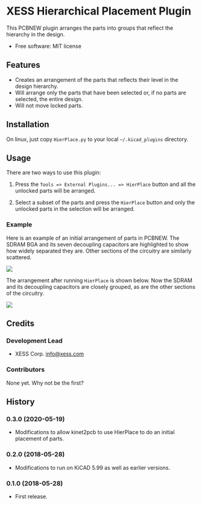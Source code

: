# XESS Hierarchical Placement Plugin

This PCBNEW plugin arranges the parts into groups that reflect
the hierarchy in the design.

* Free software: MIT license


## Features

* Creates an arrangement of the parts that reflects their level in the design hierarchy.
* Will arrange only the parts that have been selected or, if no parts are selected, the entire design.
* Will not move locked parts.


## Installation

On linux, just copy `HierPlace.py` to your local `~/.kicad_plugins` directory.


## Usage

There are two ways to use this plugin:

1. Press the `Tools => External Plugins... => HierPlace` button and all the unlocked
   parts will be arranged.

2. Select a subset of the parts and press the `HierPlace` button and only the unlocked
   parts in the selection will be arranged.

### Example

Here is an example of an initial arrangement of parts in PCBNEW.
The SDRAM BGA and its seven decoupling capacitors are highlighted to show
how widely separated they are. Other sections of the circuitry are similarly scattered.

![](initial_placement.png)

The arrangement after running `HierPlace` is shown below.
Now the SDRAM and its decoupling capacitors are closely grouped, as are the
other sections of the circuitry.

![](hierarchical_placement.png)


## Credits

### Development Lead

* XESS Corp. <info@xess.com>

### Contributors

None yet. Why not be the first?


## History

### 0.3.0 (2020-05-19)

* Modifications to allow kinet2pcb to use HierPlace to do an
  initial placement of parts.

### 0.2.0 (2018-05-28)

* Modifications to run on KiCAD 5.99 as well as earlier versions.

### 0.1.0 (2018-05-28)

* First release.
